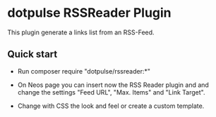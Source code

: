 dotpulse RSSReader Plugin
=========================

This plugin generate a links list from an RSS-Feed.

Quick start
-----------

* Run composer require "dotpulse/rssreader:*"

* On Neos page you can insert now the RSS Reader plugin and and change the settings "Feed URL", "Max. Items" and "Link Target".

* Change with CSS the look and feel or create a custom template.